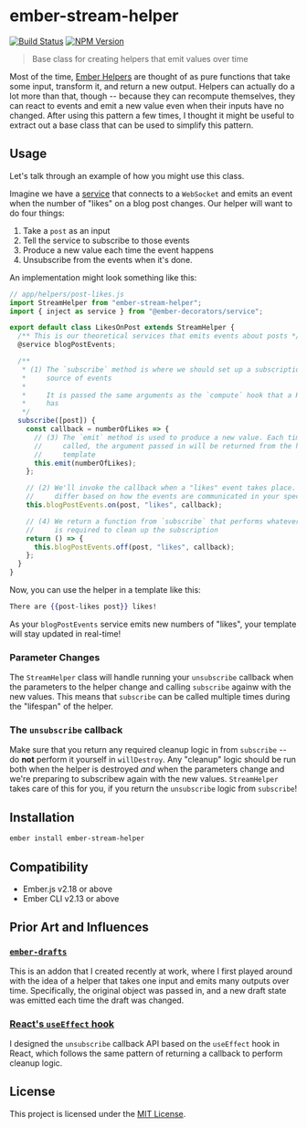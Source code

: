 # ember-stream-helper

[![Build Status](https://travis-ci.com/alexlafroscia/ember-stream-helper.svg?branch=master)](https://travis-ci.com/alexlafroscia/ember-stream-helper)
[![NPM Version](https://badgen.net/npm/v/ember-stream-helper)](https://www.npmjs.com/package/ember-stream-helper)

> Base class for creating helpers that emit values over time

Most of the time, [Ember Helpers][ember-helper] are thought of as pure functions that take some input, transform it, and return a new output. Helpers can actually do a lot more than that, though -- because they can recompute themselves, they can react to events and emit a new value even when their inputs have no changed. After using this pattern a few times, I thought it might be useful to extract out a base class that can be used to simplify this pattern.

## Usage

Let's talk through an example of how you might use this class.

Imagine we have a [service][ember-service] that connects to a `WebSocket` and emits an event when the number of "likes" on a blog post changes. Our helper will want to do four things:

1. Take a `post` as an input
2. Tell the service to subscribe to those events
3. Produce a new value each time the event happens
4. Unsubscribe from the events when it's done.

An implementation might look something like this:

```javascript
// app/helpers/post-likes.js
import StreamHelper from "ember-stream-helper";
import { inject as service } from "@ember-decorators/service";

export default class LikesOnPost extends StreamHelper {
  /** This is our theoretical services that emits events about posts */
  @service blogPostEvents;

  /**
   * (1) The `subscribe` method is where we should set up a subscription to our
   *     source of events
   *
   *     It is passed the same arguments as the `compute` hook that a Helper normally
   *     has
   */
  subscribe([post]) {
    const callback = numberOfLikes => {
      // (3) The `emit` method is used to produce a new value. Each time `emit` is
      //     called, the argument passed in will be returned from the helper into the
      //     template
      this.emit(numberOfLikes);
    };

    // (2) We'll invoke the callback when a "likes" event takes place. This part will
    //     differ based on how the events are communicated in your specific API
    this.blogPostEvents.on(post, "likes", callback);

    // (4) We return a function from `subscribe` that performs whatever cleanup logic
    //     is required to clean up the subscription
    return () => {
      this.blogPostEvents.off(post, "likes", callback);
    };
  }
}
```

Now, you can use the helper in a template like this:

```hbs
There are {{post-likes post}} likes!
```

As your `blogPostEvents` service emits new numbers of "likes", your template will stay updated in real-time!

### Parameter Changes

The `StreamHelper` class will handle running your `unsubscribe` callback when the parameters to the helper change and calling `subscribe` againw with the new values. This means that `subscribe` can be called multiple times during the "lifespan" of the helper.

### The `unsubscribe` callback

Make sure that you return any required cleanup logic in from `subscribe` -- do **not** perform it yourself in `willDestroy`. Any "cleanup" logic should be run both when the helper is destroyed _and_ when the parameters change and we're preparing to subscribew again with the new values. `StreamHelper` takes care of this for you, if you return the `unsubscribe` logic from `subscribe`!

## Installation

```bash
ember install ember-stream-helper
```

## Compatibility

- Ember.js v2.18 or above
- Ember CLI v2.13 or above

## Prior Art and Influences

### [`ember-drafts`][ember-drafts]

This is an addon that I created recently at work, where I first played around with the idea of a helper that takes one input and emits many outputs over time. Specifically, the original object was passed in, and a new draft state was emitted each time the draft was changed.

### [React's `useEffect` hook][use-effect]

I designed the `unsubscribe` callback API based on the `useEffect` hook in React, which follows the same pattern of returning a callback to perform cleanup logic.

## License

This project is licensed under the [MIT License](LICENSE.md).

[ember-helper]: https://guides.emberjs.com/release/templates/writing-helpers/#toc_class-based-helpers
[ember-service]: https://guides.emberjs.com/release/applications/services
[ember-drafts]: https://github.com/alexlafroscia/ember-drafts
[use-effect]: https://reactjs.org/docs/hooks-effect.html#effects-with-cleanup
